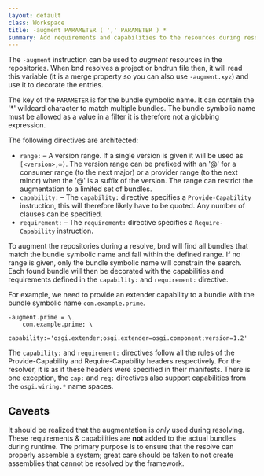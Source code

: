 ```yaml
---
layout: default
class: Workspace
title: -augment PARAMETER ( ',' PARAMETER ) *
summary: Add requirements and capabilities to the resources during resolving.
---
```


The `-augment` instruction can be used to _augment_ resources in the repositories. When bnd resolves a project or bndrun file then, it will read this variable (it is a merge property so you can also use `-augment.xyz`) and use it to decorate the entries.

The key of the `PARAMETER` is for the bundle symbolic name. It can contain the '*' wildcard character to match multiple bundles. The bundle symbolic name must be allowed as a value in a filter it is therefore not a globbing expression. 

The following directives are architected:

* `range:` – A version range. If a single version is given it will be used as `[<version>,∞)`. The version range can be prefixed with an '@' for a consumer range (to the next major) or a provider range (to the next minor) when the '@' is a suffix of the version. The range can restrict the augmentation to a limited set of bundles. 
* `capability:` – The `capability:` directive specifies a `Provide-Capability` instruction, this will therefore likely have to be quoted. Any number of clauses can be specified.
* `requirement:` – The `requirement:` directive specifies a `Require-Capability` instruction.
  
To augment the repositories during a resolve, bnd will find all bundles that match the bundle symbolic name and fall within the defined range. If no range is given, only the bundle symbolic name will constrain the search. Each found bundle will then be decorated with the capabilities and requirements defined in the `capability:` and `requirement:` directive.

For example, we need to provide an extender capability to a bundle with the bundle symbolic name `com.example.prime`.

	-augment.prime = \
		com.example.prime; \
			capability:='osgi.extender;osgi.extender=osgi.component;version=1.2'

The `capability:` and `requirement:` directives follow all the rules of the Provide-Capability and Require-Capability headers respectively. For the resolver, it is as if these headers were specified in their manifests. There is one exception, the `cap:` and `req:` directives also support capabilities from the `osgi.wiring.*` name spaces.

## Caveats

It should be realized that the augmentation is _only_ used during resolving. These requirements & capabilities are **not** added to the actual bundles during runtime. The primary purpose is to ensure that the resolve can properly assemble a system; great care should be taken to not create assemblies that cannot be resolved by the framework.